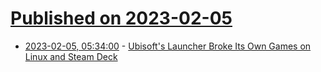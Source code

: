 # [Published on 2023-02-05](index.md)

* [2023-02-05, 05:34:00](https://linux.slashdot.org/story/23/02/04/2219242/ubisofts-launcher-broke-its-own-games-on-linux-and-steam-deck?utm_source=rss1.0mainlinkanon&utm_medium=feed) - [Ubisoft's Launcher Broke Its Own Games on Linux and Steam Deck](https://linux.slashdot.org/story/23/02/04/2219242/ubisofts-launcher-broke-its-own-games-on-linux-and-steam-deck?utm_source=rss1.0mainlinkanon&utm_medium=feed)
